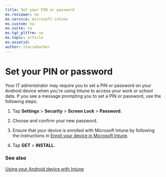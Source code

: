 ```yaml
---
title: Set your PIN or password
ms.reviewer: na
ms.service: microsoft-intune
ms.custom: na
ms.suite: na
ms.tgt_pltfrm: na
ms.topic: article
ms.assetid:
author: staciebarker
---
```


# Set your PIN or password

Your IT administrator may require you to set a PIN or password on your Android device when you're using Intune to access your work or school data. If you see a message prompting you to set a PIN or password, use the following steps.

1.  Tap  **Settings** &gt; **Security** &gt; **Screen Lock** &gt; **Password**.

2.  Choose and confirm your new password.

3.  Ensure that your device is enrolled with Microsoft Intune by following the instructions in [Enroll your device in Microsoft Intune](enroll-your-device-in-Intune-android.md).

4.  Tap **GET** &gt; **INSTALL**.

### See also
[Using your Android device with Intune](using-your-android-device-with-intune.md)